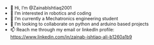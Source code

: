 - 👋 Hi, I’m @ZainabIshtiaq2001
- 👀 I’m interested in robotics and coding 
- 🌱 I’m currently a Mechatronics engineering student
- 💞️ I’m looking to collaborate on python and arduino based projects
- 📫 Reach me through my email or linkedIn profile: https://www.linkedin.com/in/zainab-ishtiaq-ali-b1260a1b9

<!---
ZainabIshtiaq2001/ZainabIshtiaq2001 is a ✨ special ✨ repository because its `README.md` (this file) appears on your GitHub profile.
You can click the Preview link to take a look at your changes.
--->
